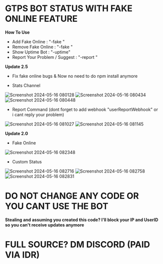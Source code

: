 # GTPS BOT STATUS WITH FAKE ONLINE FEATURE

**How To Use**
- Add Fake Online : "-fake <number>"
- Remove Fake Online : "-fake <delete>"
- Show Uptime Bot : "-uptime"
- Report Your Problem / Suggest : "-report <message>"


**Update 2.5**
- Fix fake online bugs & Now no need to do npm install anymore

- Stats Channel

![Screenshot 2024-05-16 080128](https://github.com/VodcaSmith/GTPS-BOT/assets/122147672/0bbadedc-1872-4d4f-b840-bf19446e629b)
![Screenshot 2024-05-16 080434](https://github.com/VodcaSmith/GTPS-BOT/assets/122147672/3f2175bd-95fe-471d-88a4-65f10a5bbe22)
![Screenshot 2024-05-16 080448](https://github.com/VodcaSmith/GTPS-BOT/assets/122147672/85045c5f-2f2b-4d4e-8d97-8aa9c3409618)

- Report Command (dont forget to add webhook "userReportWebhook" or i cant reply your problem)

![Screenshot 2024-05-16 081027](https://github.com/VodcaSmith/GTPS-BOT/assets/122147672/1fec2304-af50-49f5-a8dc-7b4e2e55eb38)
![Screenshot 2024-05-16 081145](https://github.com/VodcaSmith/GTPS-BOT/assets/122147672/b0b7eadd-6544-404d-b4ef-1e2dbefdfc5f)


**Update 2.0**
- Fake Online

![Screenshot 2024-05-16 082348](https://github.com/VodcaSmith/GTPS-BOT/assets/122147672/e479e7f7-2db2-448a-bc45-ca2ef66b2076)


- Custom Status

![Screenshot 2024-05-16 082716](https://github.com/VodcaSmith/GTPS-BOT/assets/122147672/70645905-1d3c-45e1-b8d8-1a85a76ee9ca)
![Screenshot 2024-05-16 082758](https://github.com/VodcaSmith/GTPS-BOT/assets/122147672/32505611-c7f7-4549-ab43-b61cf6a52bb3)
![Screenshot 2024-05-16 082831](https://github.com/VodcaSmith/GTPS-BOT/assets/122147672/52614e73-2f49-4e2d-b5f6-c7a09e43b2f1)

# DO NOT CHANGE ANY CODE OR YOU CANT USE THE BOT
**Stealing and assuming you created this code? I'll block your IP and UserID so you can't receive updates anymore**


# FULL SOURCE? DM DISCORD (PAID VIA IDR)
